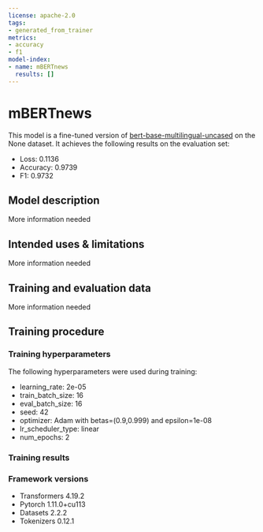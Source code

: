 ```yaml
---
license: apache-2.0
tags:
- generated_from_trainer
metrics:
- accuracy
- f1
model-index:
- name: mBERTnews
  results: []
---
```


<!-- This model card has been generated automatically according to the information the Trainer had access to. You
should probably proofread and complete it, then remove this comment. -->

# mBERTnews

This model is a fine-tuned version of [bert-base-multilingual-uncased](https://huggingface.co/bert-base-multilingual-uncased) on the None dataset.
It achieves the following results on the evaluation set:
- Loss: 0.1136
- Accuracy: 0.9739
- F1: 0.9732

## Model description

More information needed

## Intended uses & limitations

More information needed

## Training and evaluation data

More information needed

## Training procedure

### Training hyperparameters

The following hyperparameters were used during training:
- learning_rate: 2e-05
- train_batch_size: 16
- eval_batch_size: 16
- seed: 42
- optimizer: Adam with betas=(0.9,0.999) and epsilon=1e-08
- lr_scheduler_type: linear
- num_epochs: 2

### Training results



### Framework versions

- Transformers 4.19.2
- Pytorch 1.11.0+cu113
- Datasets 2.2.2
- Tokenizers 0.12.1
